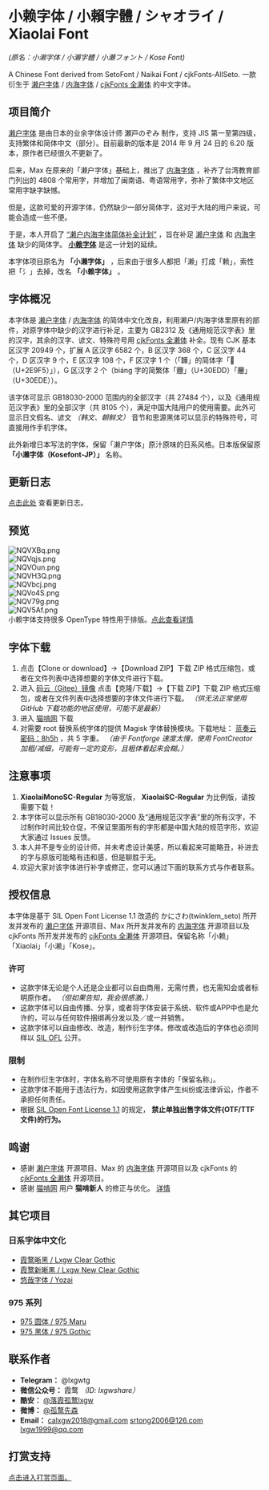 # 小赖字体 / 小賴字體 / シャオライ / Xiaolai Font
*(原名：小濑字体 / 小瀨字體 / 小瀬フォント / Kose Font)*  

A Chinese Font derived from SetoFont / Naikai Font / cjkFonts-AllSeto.  一款衍生于 [濑户字体](http://setofont.osdn.jp/) / [内海字体](https://github.com/max32002/naikaifont) / [cjkFonts 全濑体](https://www.cjkfonts.io/blog/cjkfonts_allseto) 的中文字体。

## 项目简介

[濑户字体](http://setofont.osdn.jp/) 是由日本的业余字体设计师 瀬戸のぞみ 制作，支持 JIS 第一至第四级，支持繁体和简体中文（部分）。目前最新的版本是 2014 年 9 月 24 日的 6.20 版本，原作者已经很久不更新了。

后来，Max 在原来的「濑户字体」基础上，推出了 [内海字体](https://github.com/max32002/naikaifont) ，补齐了台湾教育部门列出的 4808 个常用字，并增加了闽南语、粤语常用字，弥补了繁体中文地区常用字缺字缺憾。

但是，这款可爱的开源字体，仍然缺少一部分简体字，这对于大陆的用户来说，可能会造成一些不便。

于是，本人开启了 [“濑户内海字体简体补全计划”](https://github.com/lxgw/seto-naikai-font-supplement-for-sc) ，旨在补足 [濑户字体](http://setofont.osdn.jp/) 和 [内海字体](https://github.com/max32002/naikaifont) 缺少的简体字。 [**小赖字体**](https://github.com/lxgw/kose-font/) 是这一计划的延续。 

本字体项目原名为 **「小濑字体」** ，后来由于很多人都把「濑」打成「赖」，索性把「氵」去掉，改名 **「小赖字体」** 。

## 字体概况

本字体是 [濑户字体](http://setofont.osdn.jp/) / [内海字体](https://github.com/max32002/naikaifont) 的简体中文化改良，利用濑户/内海字体里原有的部件，对原字体中缺少的汉字进行补足，主要为 GB2312 及《通用规范汉字表》里的汉字，其余的汉字、谚文、特殊符号用 [cjkFonts 全濑体](https://www.cjkfonts.io/blog/cjkfonts_allseto) 补全。现有 CJK 基本区汉字 20949 个，扩展 A 区汉字 6582 个，B 区汉字 368 个，C 区汉字 44 个，D 区汉字 9 个，E 区汉字 108 个，F 区汉字 1 个（「韡」的简体字「𮧵（U+2E9F5）」），G 区汉字 2 个（biáng 字的简繁体「𰻝」（U+30EDD）「𰻞」（U+30EDE））。

该字体可显示 GB18030-2000 范围内的全部汉字（共 27484 个），以及《通用规范汉字表》里的全部汉字（共 8105 个），满足中国大陆用户的使用需要。此外可显示日文假名、谚文 *（韩文、朝鲜文）* 音节和思源黑体可以显示的特殊符号，可直接用作手机字体。

此外新增日本写法的字体，保留「濑户字体」原汁原味的日系风格。日本版保留原 **「小濑字体（Kosefont-JP）」** 名称。

## 更新日志

[点击此处](https://github.com/lxgw/kose-font/blob/master/history.md) 查看更新日志。

## 预览
![NQVXBq.png](https://s1.ax1x.com/2020/06/20/NQVXBq.png)  
![NQVqjs.png](https://s1.ax1x.com/2020/06/20/NQVqjs.png)  
![NQVOun.png](https://s1.ax1x.com/2020/06/20/NQVOun.png)  
![NQVH3Q.png](https://s1.ax1x.com/2020/06/20/NQVH3Q.png)  
![NQVbcj.png](https://s1.ax1x.com/2020/06/20/NQVbcj.png)  
![NQVo4S.png](https://s1.ax1x.com/2020/06/20/NQVo4S.png)  
![NQV79g.png](https://s1.ax1x.com/2020/06/20/NQV79g.png)   
![NQV5Af.png](https://s1.ax1x.com/2020/06/20/NQV5Af.png)   
小赖字体支持很多 OpenType 特性用于排版。[点此查看详情](https://github.com/lxgw/kose-font/blob/master/OpenType_Features.md)

## 字体下载

1. 点击【Clone or download】->【Download ZIP】下载 ZIP 格式压缩包，或者在文件列表中选择想要的字体文件进行下载。
2. 进入 [码云（Gitee）镜像](https://gitee.com/lxgw2020/kose-font) 点击【克隆/下载】->【下载 ZIP】下载 ZIP 格式压缩包，或者在文件列表中选择想要的字体文件进行下载。 *（供无法正常使用 GitHub 下载功能的地区使用，可能不是最新）*
3. 进入 [猫啃网](https://www.maoken.com/freefonts/4306.html) 下载
4. 对需要 root 替换系统字体的提供 Magisk 字体替换模块。下载地址： [蓝奏云密码：8h5h](https://lxgw.lanzous.com/b0cqan5yb) ，共 5 字重。 *（由于 Fontforge 速度太慢，使用 FontCreator 加粗/减细，可能有一定的变形，且粗体看起来会糊。）*

## 注意事项

1. **XiaolaiMonoSC-Regular** 为等宽版， **XiaolaiSC-Regular** 为比例版，请按需要下载！
2. 本字体可以显示所有 GB18030-2000 及“通用规范汉字表”里的所有汉字，不过制作时间比较仓促，不保证里面所有的字形都是中国大陆的规范字形，欢迎大家通过 Issues 反馈。
3. 本人并不是专业的设计师，并未考虑设计美感，所以看起来可能略丑，补进去的字与原版可能略有违和感，但是聊胜于无。
4. 欢迎大家对该字体进行补字或修正，您可以通过下面的联系方式与作者联系。

## 授权信息
本字体是基于 SIL Open Font License 1.1 改造的 かにさわ(twinklem_seto) 所开发并发布的 [濑户字体](http://setofont.osdn.jp/) 开源项目、Max 所开发并发布的 [内海字体](https://github.com/max32002/naikaifont) 开源项目以及 cjkFonts 所开发并发布的 [cjkFonts 全濑体](https://www.cjkfonts.io/blog/cjkfonts_allseto) 开源项目。保留名称「小赖」「Xiaolai」「小濑」「Kose」。
### 许可
- 这款字体无论是个人还是企业都可以自由商用，无需付费，也无需知会或者标明原作者。 *（但如果告知，我会很感激。）*
- 这款字体可以自由传播、分享，或者将字体安装于系统、软件或APP中也是允许的，可以与任何软件捆绑再分发以及／或一并销售。
- 这款字体可以自由修改、改造，制作衍生字体。修改或改造后的字体也必须同样以 [SIL OFL](https://scripts.sil.org/OFL) 公开。
### 限制
- 在制作衍生字体时，字体名称不可使用原有字体的「保留名称」。
- 这款字体不能用于违法行为，如因使用这款字体产生纠纷或法律诉讼，作者不承担任何责任。
- 根据 [SIL Open Font License 1.1](https://scripts.sil.org/OFL) 的规定， **禁止单独出售字体文件(OTF/TTF文件)的行为。**
  
## 鸣谢
- 感谢 [濑户字体](http://setofont.osdn.jp/) 开源项目、Max 的 [内海字体](https://github.com/max32002/naikaifont) 开源项目以及 cjkFonts 的 [cjkFonts 全濑体](https://www.cjkfonts.io/blog/cjkfonts_allseto) 开源项目。
- 感谢 [猫啃网](http://www.maoken.com) 用户 **猫啃新人** 的修正与优化。 [详情](https://www.maoken.com/freefonts/4306.html)

## 其它项目
### 日系字体中文化
- [霞鹜晰黑 / Lxgw Clear Gothic](https://github.com/lxgw/LxgwClearGothic)
- [霞鹜新晰黑 / Lxgw New Clear Gothic](https://github.com/lxgw/LxgwNewClearGothic)
- [悠哉字体 / Yozai](https://github.com/lxgw/yozai-font)
### 975 系列
- [975 圆体 / 975 Maru](https://github.com/lxgw/975maru)
- [975 黑体 / 975 Gothic](https://github.com/lxgw/975gothic)

## 联系作者

- **Telegram：** @lxgwtg
- **微信公众号：** 霞鹜 *（ID: lxgwshare）*
- **酷安：** [@落霞孤鹜lxgw](https://www.coolapk.com/u/633884)
- **微博：** [@孤鹜先森](https://weibo.com/6624339726)
- **Email：** calxgw2018@gmail.com srtong2006@126.com lxgw1999@qq.com

## 打赏支持
[点击进入打赏页面。](https://github.com/lxgw/kose-font/blob/master/Donate.md)
